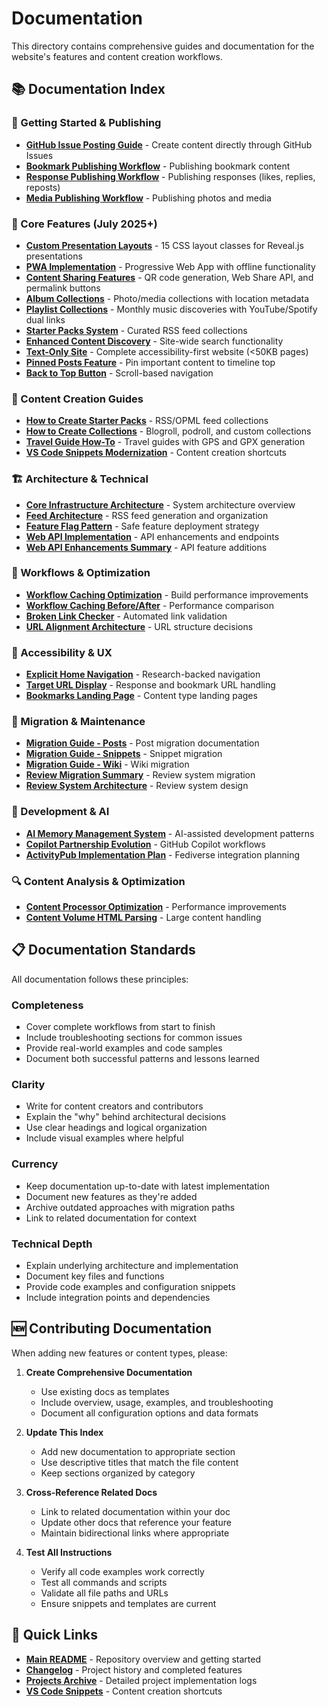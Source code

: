 # Documentation

This directory contains comprehensive guides and documentation for the website's features and content creation workflows.

## 📚 Documentation Index

### 🚀 Getting Started & Publishing

- **[GitHub Issue Posting Guide](github-issue-posting-guide.md)** - Create content directly through GitHub Issues
- **[Bookmark Publishing Workflow](bookmark-publishing-workflow.md)** - Publishing bookmark content
- **[Response Publishing Workflow](response-publishing-workflow.md)** - Publishing responses (likes, replies, reposts)
- **[Media Publishing Workflow](media-publishing-workflow.md)** - Publishing photos and media

### 🎯 Core Features (July 2025+)

- **[Custom Presentation Layouts](custom-presentation-layouts.md)** - 15 CSS layout classes for Reveal.js presentations
- **[PWA Implementation](PWA_IMPLEMENTATION.md)** - Progressive Web App with offline functionality
- **[Content Sharing Features](content-sharing-features.md)** - QR code generation, Web Share API, and permalink buttons
- **[Album Collections](ALBUM_COLLECTIONS.md)** - Photo/media collections with location metadata
- **[Playlist Collections](playlist-collections.md)** - Monthly music discoveries with YouTube/Spotify dual links
- **[Starter Packs System](how-to-create-starter-packs.md)** - Curated RSS feed collections
- **[Enhanced Content Discovery](enhanced-content-discovery-implementation.md)** - Site-wide search functionality
- **[Text-Only Site](text-only-site.md)** - Complete accessibility-first website (<50KB pages)
- **[Pinned Posts Feature](pinned-posts-feature.md)** - Pin important content to timeline top
- **[Back to Top Button](back-to-top-button-implementation.md)** - Scroll-based navigation

### 📖 Content Creation Guides

- **[How to Create Starter Packs](how-to-create-starter-packs.md)** - RSS/OPML feed collections
- **[How to Create Collections](how-to-create-collections.md)** - Blogroll, podroll, and custom collections
- **[Travel Guide How-To](travel-guide-howto.md)** - Travel guides with GPS and GPX generation
- **[VS Code Snippets Modernization](vs-code-snippets-modernization.md)** - Content creation shortcuts

### 🏗️ Architecture & Technical

- **[Core Infrastructure Architecture](core-infrastructure-architecture.md)** - System architecture overview
- **[Feed Architecture](feed-architecture.md)** - RSS feed generation and organization
- **[Feature Flag Pattern](feature-flag-pattern.md)** - Safe feature deployment strategy
- **[Web API Implementation](WEB_API_IMPLEMENTATION_REPORT.md)** - API enhancements and endpoints
- **[Web API Enhancements Summary](WEB_API_ENHANCEMENTS_SUMMARY.md)** - API feature additions

### 🔧 Workflows & Optimization

- **[Workflow Caching Optimization](workflow-caching-optimization.md)** - Build performance improvements
- **[Workflow Caching Before/After](workflow-caching-before-after.md)** - Performance comparison
- **[Broken Link Checker](broken-link-checker.md)** - Automated link validation
- **[URL Alignment Architecture](url-alignment-architecture-decisions.md)** - URL structure decisions

### 📱 Accessibility & UX

- **[Explicit Home Navigation](explicit-home-navigation-implementation.md)** - Research-backed navigation
- **[Target URL Display](target-url-display-implementation.md)** - Response and bookmark URL handling
- **[Bookmarks Landing Page](bookmarks-landing-page-implementation.md)** - Content type landing pages

### 🔄 Migration & Maintenance

- **[Migration Guide - Posts](migration-guide-posts.md)** - Post migration documentation
- **[Migration Guide - Snippets](migration-guide-snippets.md)** - Snippet migration
- **[Migration Guide - Wiki](migration-guide-wiki.md)** - Wiki migration
- **[Review Migration Summary](review-migration-summary.md)** - Review system migration
- **[Review System Architecture](review-system-architecture-recommendation.md)** - Review system design

### 🤖 Development & AI

- **[AI Memory Management System](ai-memory-management-system.md)** - AI-assisted development patterns
- **[Copilot Partnership Evolution](copilot-partnership-evolution-autonomy.md)** - GitHub Copilot workflows
- **[ActivityPub Implementation Plan](activitypub-implementation-plan.md)** - Fediverse integration planning

### 🔍 Content Analysis & Optimization

- **[Content Processor Optimization](content-processor-optimization-summary.md)** - Performance improvements
- **[Content Volume HTML Parsing](content-volume-html-parsing-discovery.md)** - Large content handling

## 📋 Documentation Standards

All documentation follows these principles:

### Completeness
- Cover complete workflows from start to finish
- Include troubleshooting sections for common issues
- Provide real-world examples and code samples
- Document both successful patterns and lessons learned

### Clarity
- Write for content creators and contributors
- Explain the "why" behind architectural decisions
- Use clear headings and logical organization
- Include visual examples where helpful

### Currency
- Keep documentation up-to-date with latest implementation
- Document new features as they're added
- Archive outdated approaches with migration paths
- Link to related documentation for context

### Technical Depth
- Explain underlying architecture and implementation
- Document key files and functions
- Provide code examples and configuration snippets
- Include integration points and dependencies

## 🆕 Contributing Documentation

When adding new features or content types, please:

1. **Create Comprehensive Documentation**
   - Use existing docs as templates
   - Include overview, usage, examples, and troubleshooting
   - Document all configuration options and data formats

2. **Update This Index**
   - Add new documentation to appropriate section
   - Use descriptive titles that match the file content
   - Keep sections organized by category

3. **Cross-Reference Related Docs**
   - Link to related documentation within your doc
   - Update other docs that reference your feature
   - Maintain bidirectional links where appropriate

4. **Test All Instructions**
   - Verify all code examples work correctly
   - Test all commands and scripts
   - Validate all file paths and URLs
   - Ensure snippets and templates are current

## 🔗 Quick Links

- **[Main README](../README.md)** - Repository overview and getting started
- **[Changelog](../changelog.md)** - Project history and completed features
- **[Projects Archive](../projects/archive/)** - Detailed project implementation logs
- **[VS Code Snippets](../.vscode/)** - Content creation shortcuts